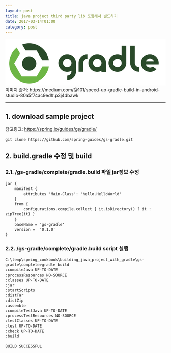 ```yaml
---
layout: post
title: java project third party lib 포함해서 빌드하기
date: 2017-03-14T01:00
category: post
---
```


<img class="fit image" src="/images/post/gradle.png">
이미지 출처: https://medium.com/@101/speed-up-gradle-build-in-android-studio-80a5f74ac9ed#.p3j4dbawk

---

## 1. download sample project
참고링크: https://spring.io/guides/gs/gradle/

```
git clone https://github.com/spring-guides/gs-gradle.git
```
## 2. build.gradle 수정 및 build
### 2.1. /gs-gradle/complete/gradle.build 파일 jar정보 수정
```
jar {
	manifest {
        attributes 'Main-Class': 'hello.HelloWorld'
    }
	from {
		configurations.compile.collect { it.isDirectory() ? it : zipTree(it) }
	}
    baseName = 'gs-gradle'
    version =  '0.1.0'
}
``` 
### 2.2. /gs-gradle/complete/gradle.build script 실행
```
C:\temp\spring_cookbook\building_java_project_with_gradle\gs-gradle\complete>gradle build
:compileJava UP-TO-DATE
:processResources NO-SOURCE
:classes UP-TO-DATE
:jar
:startScripts
:distTar
:distZip
:assemble
:compileTestJava UP-TO-DATE
:processTestResources NO-SOURCE
:testClasses UP-TO-DATE
:test UP-TO-DATE
:check UP-TO-DATE
:build

BUILD SUCCESSFUL
```
